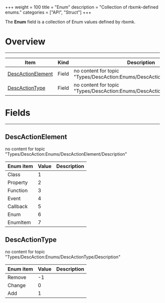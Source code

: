 +++
weight = 100
title = "Enum"
description = "Collection of rbxmk-defined enums."
categories = ["API", "Struct"]
+++

The **Enum** field is a collection of Enum values defined by rbxmk.

# Overview

----

<div class="api-list one two">

| Item | Kind | Description |
| --- | --- | --- |
| [DescActionElement](#descactionelement) | Field | no content for topic "Types/DescAction:Enums/DescActionElement/Summary" |
| [DescActionType](#descactiontype) | Field | no content for topic "Types/DescAction:Enums/DescActionType/Summary" |

</div>

# Fields

----

## DescActionElement

no content for topic "Types/DescAction:Enums/DescActionElement/Description"
<div class="api-list one">

| Enum item | Value | Description |
| --- | --- | --- |
| Class | 1 |  |
| Property | 2 |  |
| Function | 3 |  |
| Event | 4 |  |
| Callback | 5 |  |
| Enum | 6 |  |
| EnumItem | 7 |  |

</div>

## DescActionType

no content for topic "Types/DescAction:Enums/DescActionType/Description"
<div class="api-list one">

| Enum item | Value | Description |
| --- | --- | --- |
| Remove | -1 |  |
| Change | 0 |  |
| Add | 1 |  |

</div>